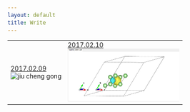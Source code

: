 ```yaml
---
layout: default
title: Write
---
```


<table>
<tr>
<td>
<a href="">2017.02.09</a>
<br/>
<img src="http://imglf1.ph.126.net/ZOSE2xGcKDM6KkdtnDP0HA==/6631880304793726603.jpg" alt="jiu cheng gong" width="250"/>
</td>
<td>
<a href="">2017.02.10</a>
<br/>
<img src="https://raw.githubusercontent.com/here1009/here1009.github.io/master/images/abc.png" alt="jiu cheng gong" width="250"/>
</td>
</tr>
</table>
